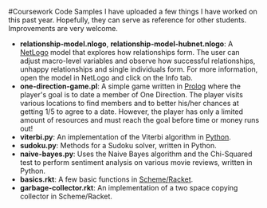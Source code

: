 #Coursework Code Samples
I have uploaded a few things I have worked on this past year. Hopefully, they can serve as reference for other students. Improvements are very welcome.

- **relationship-model.nlogo**, **relationship-model-hubnet.nlogo**: A [NetLogo](https://ccl.northwestern.edu/netlogo/) model that explores how relationships form. The user can adjust macro-level variables and observe how successful relationships, unhappy relationships and single individuals form. For more information, open the model in NetLogo and click on the Info tab.
- **one-direction-game.pl**: A simple game written in [Prolog](http://www.swi-prolog.org/) where the player's goal is to date a member of One Direction. The player visits various locations to find members and to better his/her chances at getting 1/5 to agree to a date. However, the player has only a limited amount of resources and must reach the goal before time or money runs out! 
- **viterbi.py**: An implementation of the Viterbi algorithm in [Python](https://www.python.org/).
- **sudoku.py**: Methods for a Sudoku solver, written in Python.
- **naive-bayes.py**: Uses the Naive Bayes algorithm and the Chi-Squared test to perform sentiment analysis on various movie reviews, written in Python.
- **basics.rkt**: A few basic functions in [Scheme/Racket](http://racket-lang.org/). 
- **garbage-collector.rkt**: An implementation of a two space copying collector in Scheme/Racket.